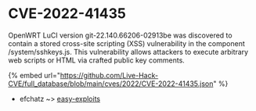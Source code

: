 # CVE-2022-41435

OpenWRT LuCI version git-22.140.66206-02913be was discovered to contain a stored cross-site scripting (XSS) vulnerability in the component /system/sshkeys.js. This vulnerability allows attackers to execute arbitrary web scripts or HTML via crafted public key comments.

{% embed url="https://github.com/Live-Hack-CVE/full_database/blob/main/cves/2022/CVE-2022-41435.json" %}


* efchatz ~> [easy-exploits](https://www.alice-snow.ru/2022/database/cve-2022-41435/easy-exploits-efchatz)